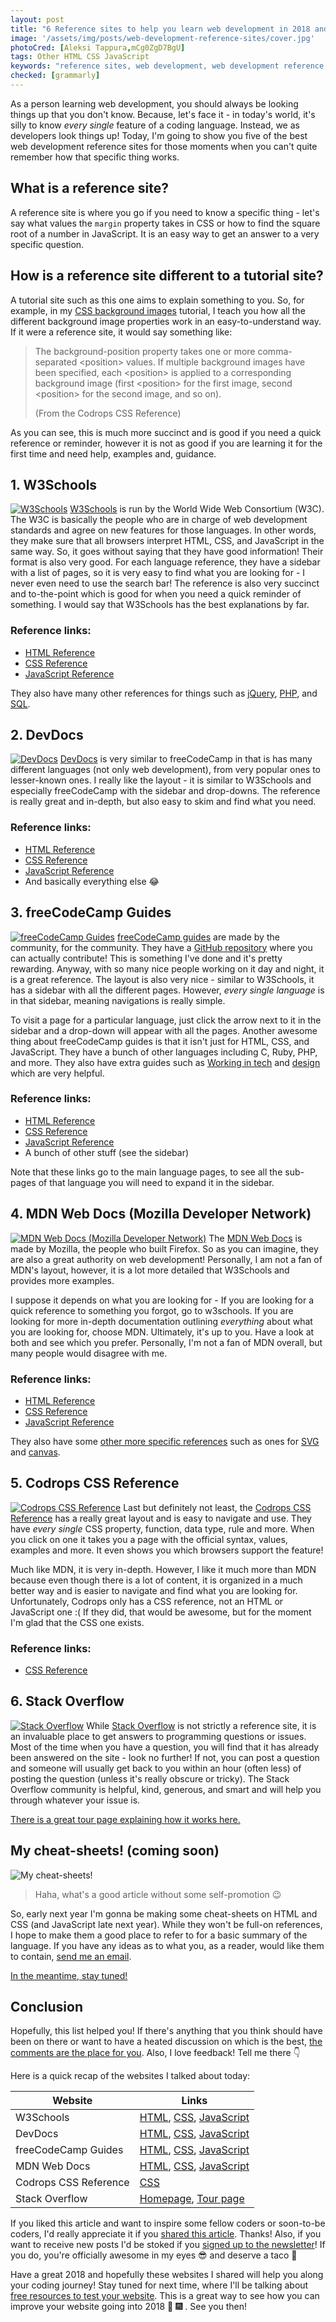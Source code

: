 ```yaml
---
layout: post
title: "6 Reference sites to help you learn web development in 2018 and beyond... 🚀"
image: '/assets/img/posts/web-development-reference-sites/cover.jpg'
photoCred: [Aleksi Tappura,mCg0ZgD7BgU]
tags: Other HTML CSS JavaScript
keywords: "reference sites, web development, web development reference sites, reference sites for web development, reference sites to learn web development"
checked: [grammarly]
---
```

As a person learning web development, you should always be looking things up that you don't know. Because, let's face it - in today's world, it's silly to know *every single* feature of a coding language. Instead, we as developers look things up! Today, I'm going to show you five of the best web development reference sites for those moments when you can't quite remember how that specific thing works.

## What is a reference site?
A reference site is where you go if you need to know a specific thing - let's say what values the `margin` property takes in CSS or how to find the square root of a number in JavaScript. It is an easy way to get an answer to a very specific question.

## How is a reference site different to a tutorial site?
A tutorial site such as this one aims to explain something to you. So, for example, in my [CSS background images][advanced-bg-imgs] tutorial, I teach you how all the different background image properties work in an easy-to-understand way. If it were a reference site, it would say something like:

> The background-position property takes one or more comma-separated &lt;position> values. If multiple background images have been specified, each &lt;position> is applied to a corresponding background image (first &lt;position> for the first image, second &lt;position> for the second image, and so on).
> 
> (From the Codrops CSS Reference)

As you can see, this is much more succinct and is good if you need a quick reference or reminder, however it is not as good if you are learning it for the first time and need help, examples and, guidance.

## 1. W3Schools
[![W3Schools][w3-logo]][w3]
[W3Schools][w3] is run by the World Wide Web Consortium (W3C). The W3C is basically the people who are in charge of web development standards and agree on new features for those languages. In other words, they make sure that all browsers interpret HTML, CSS, and JavaScript in the same way. So, it goes without saying that they have good information! Their format is also very good. For each language reference, they have a sidebar with a list of pages, so it is very easy to find what you are looking for - I never even need to use the search bar! The reference is also very succinct and to-the-point which is good for when you need a quick reminder of something. I would say that W3Schools has the best explanations by far.

### Reference links:
- [HTML Reference][w3-html]
- [CSS Reference][w3-css]
- [JavaScript Reference][w3-js]

They also have many other references for things such as [jQuery][w3-jquery], [PHP][w3-php], and [SQL][w3-sql].


## 2. DevDocs
[![DevDocs][devdocs-logo]][devdocs]
[DevDocs][devdocs] is very similar to freeCodeCamp in that is has many different languages (not only web development), from very popular ones to lesser-known ones. I really like the layout - it is similar to W3Schools and especially freeCodeCamp with the sidebar and drop-downs. The reference is really great and in-depth, but also easy to skim and find what you need.

### Reference links:
- [HTML Reference][fcc-html]
- [CSS Reference][fcc-css]
- [JavaScript Reference][fcc-js]
- And basically everything else &#128514;


## 3. freeCodeCamp Guides
[![freeCodeCamp Guides][fcc-logo]][fcc]
[freeCodeCamp guides][fcc] are made by the community, for the community. They have a [GitHub repository][fcc-github] where you can actually contribute! This is something I've done and it's pretty rewarding. Anyway, with so many nice people working on it day and night, it is a great reference. The layout is also very nice - similar to W3Schools, it has a sidebar with all the different pages. However, *every single language* is in that sidebar, meaning navigations is really simple.

To visit a page for a particular language, just click the arrow next to it in the sidebar and a drop-down will appear with all the pages. Another awesome thing about freeCodeCamp guides is that it isn't just for HTML, CSS, and JavaScript. They have a bunch of other languages including C, Ruby, PHP, and more. They also have extra guides such as [Working in tech][fcc-careers] and [design][fcc-design] which are very helpful.

### Reference links:
- [HTML Reference][fcc-html]
- [CSS Reference][fcc-css]
- [JavaScript Reference][fcc-js]
- A bunch of other stuff (see the sidebar)

Note that these links go to the main language pages, to see all the sub-pages of that language you will need to expand it in the sidebar.


## 4. MDN Web Docs (Mozilla Developer Network)
[![MDN Web Docs (Mozilla Developer Network)][mdn-logo]][mdn]
The [MDN Web Docs][mdn] is made by Mozilla, the people who built Firefox. So as you can imagine, they are also a great authority on web development! Personally, I am not a fan of MDN's layout, however, it is a lot more detailed that W3Schools and provides more examples.

I suppose it depends on what you are looking for - If you are looking for a quick reference to something you forgot, go to w3schools. If you are looking for more in-depth documentation outlining *everything* about what you are looking for, choose MDN. Ultimately, it's up to you. Have a look at both and see which you prefer. Personally, I'm not a fan of MDN overall, but many people would disagree with me.

### Reference links:
- [HTML Reference][mdn-html]
- [CSS Reference][mdn-css]
- [JavaScript Reference][mdn-js]

They also have some [other more specific references][mdn-other] such as ones for [SVG][mdn-svg] and [canvas][mdn-canvas].


## 5. Codrops CSS Reference
[![Codrops CSS Reference][codrops-logo]][codrops]
Last but definitely not least, the [Codrops CSS Reference][codrops] has a really great layout and is easy to navigate and use. They have *every single* CSS property, function, data type, rule and more. When you click on one it takes you a page with the official syntax, values, examples and more. It even shows you which browsers support the feature!

Much like MDN, it is very in-depth. However, I like it much more than MDN because even though there is a lot of content, it is organized in a much better way and is easier to navigate and find what you are looking for. Unfortunately, Codrops only has a CSS reference, not an HTML or JavaScript one :( If they did, that would be awesome, but for the moment I'm glad that the CSS one exists.

### Reference links:
- [CSS Reference][codrops]

## 6. Stack Overflow
[![Stack Overflow][stackoverflow-logo]][stackoverflow]
While [Stack Overflow][stackoverflow] is not strictly a reference site, it is an invaluable place to get answers to programming questions or issues. Most of the time when you have a question, you will find that it has already been answered on the site - look no further! If not, you can post a question and someone will usually get back to you within an hour (often less) of posting the question (unless it's really obscure or tricky). The Stack Overflow community is helpful, kind, generous, and smart and will help you through whatever your issue is.

[There is a great tour page explaining how it works here.][stackoverflow-tour]

## My cheat-sheets! (coming soon)
![My cheat-sheets!][cheat-sheets-img]
> Haha, what's a good article without some self-promotion &#128521;

So, early next year I'm gonna be making some cheat-sheets on HTML and CSS (and JavaScript late next year). While they won't be full-on references, I hope to make them a good place to refer to for a basic summary of the language. If you have any ideas as to what you, as a reader, would like them to contain, [send me an email][contact].

[In the meantime, stay tuned!][cheat-sheets]

## Conclusion
Hopefully, this list helped you! If there's anything that you think should have been on there or want to have a heated discussion on which is the best, [the comments are the place for you][comments]. Also, I love feedback! Tell me there &#128071;

Here is a quick recap of the websites I talked about today:

| Website               | Links                                                              |
| --------------------- | ------------------------------------------------------------------ |
| W3Schools             | [HTML][w3-html], [CSS][w3-css], [JavaScript][w3-js]                |
| DevDocs               | [HTML][devdocs-html], [CSS][devdocs-css], [JavaScript][devdocs-js] |
| freeCodeCamp Guides   | [HTML][fcc-html], [CSS][fcc-css], [JavaScript][fcc-js]             |
| MDN Web Docs          | [HTML][mdn-html], [CSS][mdn-css], [JavaScript][mdn-js]             |
| Codrops CSS Reference | [CSS][codrops]                                                     |
| Stack Overflow        | [Homepage][stackoverflow], [Tour page][stackoverflow-tour]         |

If you liked this article and want to inspire some fellow coders or soon-to-be coders, I'd really appreciate it if you [shared this article][share]. Thanks! Also, if you want to receive new posts I'd be stoked if you [signed up to the newsletter][newsletter]! If you do, you're officially awesome in my eyes &#128526; and deserve a taco &#127790;

Have a great 2018 and hopefully these websites I shared will help you along your coding journey! Stay tuned for next time, where I'll be talking about [free resources to test your website][test-your-website]. This is a great way to see how you can improve your website going into 2018 &#128198; &#127878; . See you then!

[advanced-bg-imgs]: /2017/11/29/advanced-background-images/

[w3]: https://www.w3schools.com/
[w3-logo]: /assets/img/posts/web-development-reference-sites/w3.png
[w3-html]: https://www.w3schools.com/tags/
[w3-css]: https://www.w3schools.com/cssref/
[w3-js]: https://www.w3schools.com/jsref/
[w3-jquery]: https://www.w3schools.com/jquery/
[w3-angular]: https://www.w3schools.com/angular/
[w3-php]: https://www.w3schools.com/php/
[w3-sql]: https://www.w3schools.com/sql/

[devdocs]: http://devdocs.io/
[devdocs-logo]: /assets/img/posts/web-development-reference-sites/devdocs.png
[devdocs-html]: http://devdocs.io/html/
[devdocs-css]: http://devdocs.io/css/
[devdocs-js]: http://devdocs.io/javascript/

[fcc]: https://guide.freecodecamp.org/
[fcc-logo]: /assets/img/posts/web-development-reference-sites/fcc.png
[fcc-github]: https://github.com/freeCodeCamp/guides/tree/master/src/pages
[fcc-html]: https://guide.freecodecamp.org/html
[fcc-css]: https://guide.freecodecamp.org/css
[fcc-js]: https://guide.freecodecamp.org/javascript
[fcc-careers]: https://guide.freecodecamp.org/working-in-tech
[fcc-design]: https://guide.freecodecamp.org/visual-design

[mdn]: https://developer.mozilla.org/docs/Web/Reference
[mdn-logo]: /assets/img/posts/web-development-reference-sites/mdn.png
[mdn-html]: https://developer.mozilla.org/docs/Web/HTML
[mdn-css]: https://developer.mozilla.org/docs/Web/CSS
[mdn-js]: https://developer.mozilla.org/docs/Web/JavaScript
[mdn-svg]: https://developer.mozilla.org/docs/Web/SVG
[mdn-canvas]: https://developer.mozilla.org/docs/Web/API/Canvas_API
[mdn-other]: https://developer.mozilla.org/docs/Web

[codrops]: https://tympanus.net/codrops/css_reference/
[codrops-logo]: /assets/img/posts/web-development-reference-sites/codrops.png

[stackoverflow]: https://stackoverflow/
[stackoverflow-logo]: /assets/img/posts/web-development-reference-sites/stackoverflow.png
[stackoverflow-tour]: https://stackoverflow/tour

[cheat-sheets]: {{site.newsletter}}
[cheat-sheets-img]: /assets/img/banner.png

[test-your-website]: {{site.newsletter}}

[contact]: {{site.contact}}
[html]: /learn/html
[css]: /learn/css
[share]: {{site.share}}
[comments]: {{site.comments}}
[newsletter]: {{site.newsletter}}